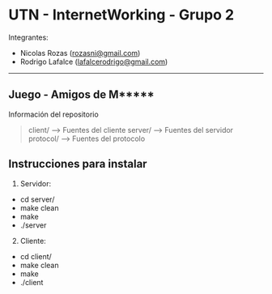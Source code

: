 # UTN - InternetWorking - Grupo 2

Integrantes:

- Nicolas Rozas (rozasni@gmail.com)
- Rodrigo Lafalce (lafalcerodrigo@gmail.com)

---

## Juego - Amigos de M*****

Información del repositorio

> client/ -->  Fuentes del cliente
> server/ -->  Fuentes del servidor 
> protocol/ --> Fuentes del protocolo

## Instrucciones para instalar

1. Servidor:
- cd server/
- make clean
- make
- ./server

2. Cliente:
- cd client/
- make clean
- make
- ./client